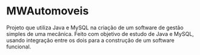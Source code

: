 # MWAutomoveis
Projeto que utiliza Java e MySQL na criação de um software de gestão simples de uma mecânica. Feito com objetivo de estudo de Java e MySQL, usando integração entre os dois para a construção de um software funcional.
